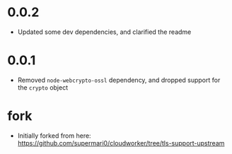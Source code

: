 # 0.0.2

- Updated some dev dependencies, and clarified the readme

# 0.0.1

- Removed `node-webcrypto-ossl` dependency, and dropped support for the `crypto` object

# fork

- Initially forked from here: https://github.com/supermari0/cloudworker/tree/tls-support-upstream
